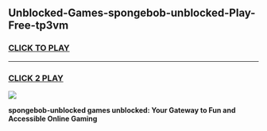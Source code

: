 
## Unblocked-Games-spongebob-unblocked-Play-Free-tp3vm
<h3>
<a href="https://premium76.site?title=spongebob-unblocked&ref=20M">CLICK TO PLAY</a></h3>
<hr>

<h3>
<a href="https://premium76.site?title=spongebob-unblocked&ref=20M">CLICK 2 PLAY</a>
  
</h3>

<a href="https://premium76.site?title=spongebob-unblocked&ref=19M"><img src="https://clearcache.store/games.png"></a>


**spongebob-unblocked games unblocked: Your Gateway to Fun and Accessible Online Gaming**
